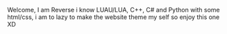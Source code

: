 Welcome, I am Reverse i know LUAU/LUA, C++, C# and Python with some html/css, i am to lazy to make the website theme my self so enjoy this one XD
